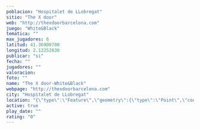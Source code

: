 ```yaml
---
poblacion: "Hospitalet de LLobregat"
sitio: "The X door"
web: "http://thexdoorbarcelona.com"
juego: "White&Black"
tematica: ""
max_jugadores: 6
latitud: 41.36900700
longitud: 2.12252830
publicar: "si"
fecha: ""
jugadores: ""
valoracion: 
foto: ""
name: "The X door-White&Black"
webpage: "http://thexdoorbarcelona.com"
city: "Hospitalet de LLobregat"
location: "{\"type\":\"Feature\",\"geometry\":{\"type\":\"Point\",\"coordinates\":[2.1225283,41.369007]}}"
active: true
play_date: ""
rating: "0"
---
```

